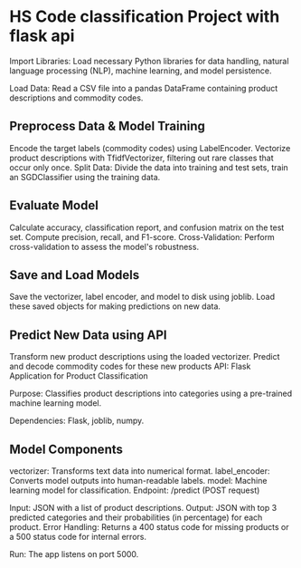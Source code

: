 # HS Code classification Project with flask api

Import Libraries: Load necessary Python libraries for data handling, natural language processing (NLP), machine learning, and model persistence.

Load Data: Read a CSV file into a pandas DataFrame containing product descriptions and commodity codes.

## Preprocess Data & Model Training

Encode the target labels (commodity codes) using LabelEncoder.
Vectorize product descriptions with TfidfVectorizer, filtering out rare classes that occur only once.
Split Data: Divide the data into training and test sets, train an SGDClassifier using the training data.

## Evaluate Model

Calculate accuracy, classification report, and confusion matrix on the test set.
Compute precision, recall, and F1-score.
Cross-Validation: Perform cross-validation to assess the model's robustness.

## Save and Load Models

Save the vectorizer, label encoder, and model to disk using joblib.
Load these saved objects for making predictions on new data.

## Predict New Data using API

Transform new product descriptions using the loaded vectorizer.
Predict and decode commodity codes for these new products
API: Flask Application for Product Classification

Purpose: Classifies product descriptions into categories using a pre-trained machine learning model.

Dependencies: Flask, joblib, numpy.

## Model Components

vectorizer: Transforms text data into numerical format.
label_encoder: Converts model outputs into human-readable labels.
model: Machine learning model for classification.
Endpoint: /predict (POST request)

Input: JSON with a list of product descriptions.
Output: JSON with top 3 predicted categories and their probabilities (in percentage) for each product.
Error Handling: Returns a 400 status code for missing products or a 500 status code for internal errors.

Run: The app listens on port 5000.

